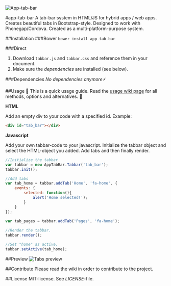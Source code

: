 ![App-tab-bar](https://i.imgur.com/CLUH1Ws.png)

#app-tab-bar
A tab-bar system in HTML/JS for hybrid apps / web apps. Creates beautiful tabs in Bootstrap-style. Designed to work with Phonegap/Cordova. Created as a multi-platform-purpose system. 

##Installation 
###Bower
`bower install app-tab-bar` 

###Direct
1. Download `tabbar.js` and `tabbar.css` and reference them in your document.
2. Make sure the *dependencies* are installed (see below).

###Dependencies
*No dependencies anymore⚡️*

##Usage
🌴 This is a quick usage guide. Read the [usage wiki page](https://github.com/ErlendEllingsen/app-tab-bar/wiki/Usage) for all methods, options and alternatives. 🌴

**HTML**

Add an empty div to your code with a specified id. Example:

```html
<div id="tab_bar"></div>
```

**Javascript**

Add your own tabbar-code to your javascript. Initialize the tabbar object and select the HTML-object you added. Add tabs and then finally render.

```javascript
//Initialize the tabbar
var tabbar = new AppTabBar.Tabbar('tab_bar');
tabbar.init();

//Add tabs
var tab_home = tabbar.addTab('Home', 'fa-home', {
	events: {
		selected: function(){
			alert('Home selected!');
		}
	}
});

var tab_pages = tabbar.addTab('Pages', 'fa-home');
	
//Render the tabbar.
tabbar.render();

//Set "home" as active.
tabbar.setActive(tab_home);
```

##Preview
![Tabs preview](https://i.imgur.com/kTU0fO2.png)

##Contribute
Please read the wiki in order to contribute to the project.

##License 
MIT-license. See *LICENSE*-file.